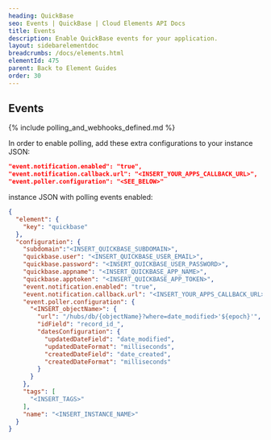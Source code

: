 ```yaml
---
heading: QuickBase
seo: Events | QuickBase | Cloud Elements API Docs
title: Events
description: Enable QuickBase events for your application.
layout: sidebarelementdoc
breadcrumbs: /docs/elements.html
elementId: 475
parent: Back to Element Guides
order: 30
---
```


## Events

{% include polling_and_webhooks_defined.md %}

In order to enable polling, add these extra configurations to your instance JSON:

```JSON
"event.notification.enabled": "true",
"event.notification.callback.url": "<INSERT_YOUR_APPS_CALLBACK_URL>",
"event.poller.configuration": "<SEE_BELOW>"
```

instance JSON with polling events enabled:

```json
{
  "element": {
    "key": "quickbase"
  },
  "configuration": {
    "subdomain":"<INSERT_QUICKBASE_SUBDOMAIN>",
    "quickbase.user": "<INSERT_QUICKBASE_USER_EMAIL>",
    "quickbase.password": "<INSERT_QUICKBASE_USER_PASSWORD>",
    "quickbase.appname": "<INSERT_QUICKBASE_APP_NAME>",
    "quickbase.apptoken": "<INSERT_QUICKBASE_APP_TOKEN>",
    "event.notification.enabled": "true",
    "event.notification.callback.url": "<INSERT_YOUR_APPS_CALLBACK_URL>",
    "event.poller.configuration": {
      "<INSERT_objectName>": {
        "url": "/hubs/db/{objectName}?where=date_modified>'${epoch}'",
        "idField": "record_id_",
        "datesConfiguration": {
          "updatedDateField": "date_modified",
          "updatedDateFormat": "milliseconds",
          "createdDateField": "date_created",
          "createdDateFormat": "milliseconds"
        }
      }
    },
    "tags": [
      "<INSERT_TAGS>"
    ],
    "name": "<INSERT_INSTANCE_NAME>"
  }
}
```
